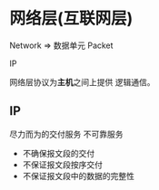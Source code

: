 # 网络层(互联网层)

Network => 数据单元 Packet

IP

网络层协议为**主机**之间上提供 逻辑通信。

## IP

尽力而为的交付服务
不可靠服务

- 不确保报文段的交付
- 不保证报文段按序交付
- 不保证报文段中的数据的完整性
